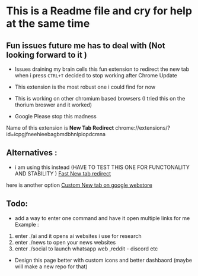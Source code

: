# This is a Readme file and cry for help at the same time 


## Fun  issues future me has to deal with (Not looking forward to it ) 

- Issues draining my brain cells 
this fun extension to redirect the new tab when  i press ``CTRL+T`` decided to stop working after Chrome Update 

- This extension is the most robust one i could find for now 
- This is working on other  chromium based browsers (I tried this on the thorium broswer and it worked) 
- Google Please stop this madness 

Name of this extension is 
**New Tab Redirect**
chrome://extensions/?id=icpgjfneehieebagbmdbhnlpiopdcmna

## Alternatives : 
- i am using this instead  (HAVE TO TEST THIS ONE FOR FUNCTONALITY AND STABILITY )
[Fast New tab redirect](https://chromewebstore.google.com/detail/ohnfdmfkceojnmepofncbddpdicdjcoi)


here is another  option 
[Custom New tab on google webstore](https://chromewebstore.google.com/detail/custom-new-tab/lfjnnkckddkopjfgmbcpdiolnmfobflj)


## Todo: 
- add a way to enter one command and have it open multiple links for me 
Example : 
 1. enter ./ai and it opens ai websites i use for research 
2. enter ./news to open your news websites 
3. enter ./social to launch whatsapp web ,reddit - discord etc 

- Design this page better with custom icons and better dashbaord (maybe will make a new repo for that)